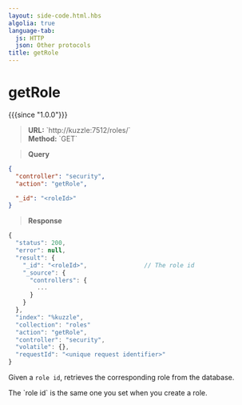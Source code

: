 ```yaml
---
layout: side-code.html.hbs
algolia: true
language-tab:
  js: HTTP
  json: Other protocols
title: getRole
---
```



# getRole

{{{since "1.0.0"}}}



<blockquote class="js">
<p>
<b>URL:</b> `http://kuzzle:7512/roles/<role id>`  
</br><b>Method:</b> `GET`
</p>
</blockquote>

<blockquote class="json">
<p>
<b>Query</b>
</p>
</blockquote>

```json
{
  "controller": "security",
  "action": "getRole",

  "_id": "<roleId>"
}
```

>**Response**

```javascript
{
  "status": 200,                     
  "error": null,                     
  "result": {
    "_id": "<roleId>",                // The role id
    "_source": {
      "controllers": {
        ...
      }
    }
  },
  "index": "%kuzzle",
  "collection": "roles"
  "action": "getRole",
  "controller": "security",
  "volatile": {},
  "requestId": "<unique request identifier>"
}
```

Given a `role id`, retrieves the corresponding role from the database.



<aside class="notice">
The `role id` is the same one you set when you create a role.
</aside>
